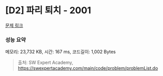 # [D2] 파리 퇴치 - 2001 

[문제 링크](https://swexpertacademy.com/main/code/problem/problemDetail.do?contestProbId=AV5PzOCKAigDFAUq) 

### 성능 요약

메모리: 23,732 KB, 시간: 167 ms, 코드길이: 1,002 Bytes



> 출처: SW Expert Academy, https://swexpertacademy.com/main/code/problem/problemList.do